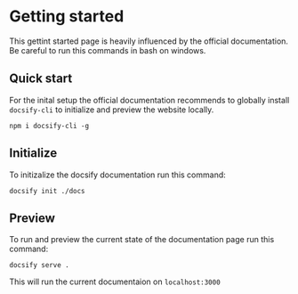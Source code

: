 # Getting started

This gettint started page is heavily influenced by the official documentation. Be careful to run this commands in bash on windows.

## Quick start


For the inital setup the official documentation recommends to globally install `docsify-cli` to initialize and preview the website locally.

```
npm i docsify-cli -g
```

## Initialize

To initizalize the docsify documentation run this command:

```
docsify init ./docs
```

## Preview

To run and preview the current state of the documentation page run this command:

```
docsify serve .
```

This will run the current documentaion on `localhost:3000`